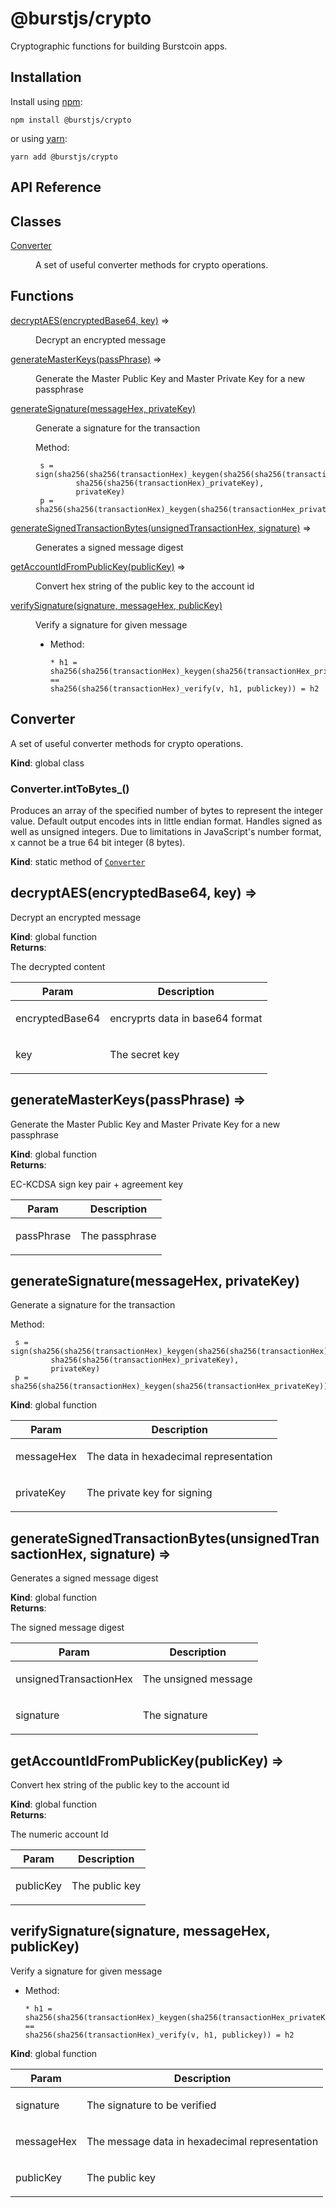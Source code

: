 # @burstjs/crypto

Cryptographic functions for building Burstcoin apps.

## Installation

Install using [npm](https://www.npmjs.org/):

```
npm install @burstjs/crypto
```

or using [yarn](https://yarnpkg.com/):

``` yarn
yarn add @burstjs/crypto
```

## API Reference
## Classes

<dl>
<dt><a href="#Converter">Converter</a></dt>
<dd><p>A set of useful converter methods for crypto operations.</p></dd>
</dl>

## Functions

<dl>
<dt><a href="#decryptAES">decryptAES(encryptedBase64, key)</a> ⇒</dt>
<dd><p>Decrypt an encrypted message</p></dd>
<dt><a href="#generateMasterKeys">generateMasterKeys(passPhrase)</a> ⇒</dt>
<dd><p>Generate the Master Public Key and Master Private Key for a new passphrase</p></dd>
<dt><a href="#generateSignature">generateSignature(messageHex, privateKey)</a></dt>
<dd><p><p>Generate a signature for the transaction</p></p>
<p><p>Method:</p></p>
<pre class="prettyprint source"><code> s = sign(sha256(sha256(transactionHex)_keygen(sha256(sha256(transactionHex)_privateKey)).publicKey),
         sha256(sha256(transactionHex)_privateKey),
         privateKey)
 p = sha256(sha256(transactionHex)_keygen(sha256(transactionHex_privateKey)).publicKey)</code></pre></dd>
<dt><a href="#generateSignedTransactionBytes">generateSignedTransactionBytes(unsignedTransactionHex, signature)</a> ⇒</dt>
<dd><p>Generates a signed message digest</p></dd>
<dt><a href="#getAccountIdFromPublicKey">getAccountIdFromPublicKey(publicKey)</a> ⇒</dt>
<dd><p>Convert hex string of the public key to the account id</p></dd>
<dt><a href="#verifySignature">verifySignature(signature, messageHex, publicKey)</a></dt>
<dd><p><p>Verify a signature for given message</p></p>
<ul>
<li>Method:<pre class="prettyprint source"><code>* h1 = sha256(sha256(transactionHex)_keygen(sha256(transactionHex_privateKey)).publicKey)
==
sha256(sha256(transactionHex)_verify(v, h1, publickey)) = h2</code></pre></li>
</ul></dd>
</dl>

<a name="Converter"></a>

## Converter
<p>A set of useful converter methods for crypto operations.</p>

**Kind**: global class  
<a name="Converter.intToBytes_"></a>

### Converter.intToBytes\_()
<p>Produces an array of the specified number of bytes to represent the integer
value. Default output encodes ints in little endian format. Handles signed
as well as unsigned integers. Due to limitations in JavaScript's number
format, x cannot be a true 64 bit integer (8 bytes).</p>

**Kind**: static method of [<code>Converter</code>](#Converter)  
<a name="decryptAES"></a>

## decryptAES(encryptedBase64, key) ⇒
<p>Decrypt an encrypted message</p>

**Kind**: global function  
**Returns**: <p>The decrypted content</p>  

| Param | Description |
| --- | --- |
| encryptedBase64 | <p>encryprts data in base64 format</p> |
| key | <p>The secret key</p> |

<a name="generateMasterKeys"></a>

## generateMasterKeys(passPhrase) ⇒
<p>Generate the Master Public Key and Master Private Key for a new passphrase</p>

**Kind**: global function  
**Returns**: <p>EC-KCDSA sign key pair + agreement key</p>  

| Param | Description |
| --- | --- |
| passPhrase | <p>The passphrase</p> |

<a name="generateSignature"></a>

## generateSignature(messageHex, privateKey)
<p>Generate a signature for the transaction</p>
<p>Method:</p>
<pre class="prettyprint source"><code> s = sign(sha256(sha256(transactionHex)_keygen(sha256(sha256(transactionHex)_privateKey)).publicKey),
         sha256(sha256(transactionHex)_privateKey),
         privateKey)
 p = sha256(sha256(transactionHex)_keygen(sha256(transactionHex_privateKey)).publicKey)</code></pre>

**Kind**: global function  

| Param | Description |
| --- | --- |
| messageHex | <p>The data in hexadecimal representation</p> |
| privateKey | <p>The private key for signing</p> |

<a name="generateSignedTransactionBytes"></a>

## generateSignedTransactionBytes(unsignedTransactionHex, signature) ⇒
<p>Generates a signed message digest</p>

**Kind**: global function  
**Returns**: <p>The signed message digest</p>  

| Param | Description |
| --- | --- |
| unsignedTransactionHex | <p>The unsigned message</p> |
| signature | <p>The signature</p> |

<a name="getAccountIdFromPublicKey"></a>

## getAccountIdFromPublicKey(publicKey) ⇒
<p>Convert hex string of the public key to the account id</p>

**Kind**: global function  
**Returns**: <p>The numeric account Id</p>  

| Param | Description |
| --- | --- |
| publicKey | <p>The public key</p> |

<a name="verifySignature"></a>

## verifySignature(signature, messageHex, publicKey)
<p>Verify a signature for given message</p>
<ul>
<li>Method:<pre class="prettyprint source"><code>* h1 = sha256(sha256(transactionHex)_keygen(sha256(transactionHex_privateKey)).publicKey)
==
sha256(sha256(transactionHex)_verify(v, h1, publickey)) = h2</code></pre></li>
</ul>

**Kind**: global function  

| Param | Description |
| --- | --- |
| signature | <p>The signature to be verified</p> |
| messageHex | <p>The message data in hexadecimal representation</p> |
| publicKey | <p>The public key</p> |

